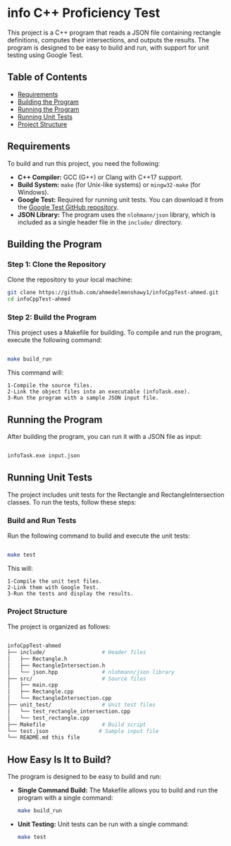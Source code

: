 # info C++ Proficiency Test

This project is a C++ program that reads a JSON file containing rectangle definitions, computes their intersections, and outputs the results. The program is designed to be easy to build and run, with support for unit testing using Google Test.

## Table of Contents
- [Requirements](#requirements)
- [Building the Program](#building-the-program)
- [Running the Program](#running-the-program)
- [Running Unit Tests](#running-unit-tests)
- [Project Structure](#project-structure)

## Requirements

To build and run this project, you need the following:

- **C++ Compiler:** GCC (G++) or Clang with C++17 support.
- **Build System:** `make` (for Unix-like systems) or `mingw32-make` (for Windows).
- **Google Test:** Required for running unit tests. You can download it from the [Google Test GitHub repository](https://github.com/google/googletest).
- **JSON Library:** The program uses the `nlohmann/json` library, which is included as a single header file in the `include/` directory.

## Building the Program

### Step 1: Clone the Repository

Clone the repository to your local machine:

```bash 
git clone https://github.com/ahmedelmenshawy1/infoCppTest-ahmed.git
cd infoCppTest-ahmed
```

### Step 2: Build the Program

This project uses a Makefile for building. To compile and run the program, execute the following command:

```bash

make build_run
```

This command will:

    1-Compile the source files.
    2-Link the object files into an executable (infoTask.exe).
    3-Run the program with a sample JSON input file.

## Running the Program

After building the program, you can run it with a JSON file as input:
```bash

infoTask.exe input.json
```

## Running Unit Tests

The project includes unit tests for the Rectangle and RectangleIntersection classes. To run the tests, follow these steps:

### Build and Run Tests

Run the following command to build and execute the unit tests:
```bash

make test

```
This will:

    1-Compile the unit test files.
    2-Link them with Google Test.
    3-Run the tests and display the results.

### Project Structure

The project is organized as follows:
```graphql

infoCppTest-ahmed
├── include/                  # Header files
│   ├── Rectangle.h
│   ├── RectangleIntersection.h
│   └── json.hpp              # nlohmann/json library
├── src/                      # Source files
│   ├── main.cpp
│   ├── Rectangle.cpp
│   └── RectangleIntersection.cpp
├── unit_test/                # Unit test files
│   └── test_rectangle_intersection.cpp
│   └── test_rectangle.cpp
├── Makefile                  # Build script
└── test.json                # Sample input file
└── README.md this file
```


## How Easy Is It to Build?

The program is designed to be easy to build and run:

- **Single Command Build:** The Makefile allows you to build and run the program with a single command:  
  ```bash
  make build_run
  ```
- **Unit Testing:** Unit tests can be run with a single command:
  
  ```bash
  make test
  ```